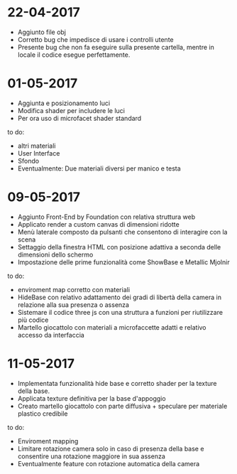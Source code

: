 # 22-04-2017
- Aggiunto file obj
- Corretto bug che impedisce di usare i controlli utente
- Presente bug che non fa eseguire sulla presente cartella, mentre in locale il codice esegue perfettamente.

# 01-05-2017
- Aggiunta e posizionamento luci 
- Modifica shader per includere le luci 
- Per ora uso di microfacet shader standard

to do: 
- altri materiali
- User Interface
- Sfondo
- Eventualmente: Due materiali diversi per manico e testa

# 09-05-2017
- Aggiunto Front-End by Foundation con relativa struttura web
- Applicato render a custom canvas di dimensioni ridotte
- Menù laterale composto da pulsanti che consentono di interagire con la scena
- Settaggio della finestra HTML con posizione adattiva a seconda delle dimensioni dello schermo
- Impostazione delle prime funzionalità come ShowBase e Metallic Mjolnir

to do:
- enviroment map corretto con materiali
- HideBase con relativo adattamento dei gradi di libertà della camera in relazione alla sua presenza o assenza
- Sistemare il codice three js con una struttura a funzioni per riutilizzare più codice
- Martello giocattolo con materiali a microfaccette adatti e relativo accesso da interfaccia

# 11-05-2017
- Implementata funzionalità hide base e corretto shader per la texture della base.
- Applicata texture definitiva per la base d'appoggio
- Creato martello giocattolo con parte diffusiva + speculare per materiale plastico credibile

to do:
- Enviroment mapping
- Limitare rotazione camera solo in caso di presenza della base e consentire una rotazione maggiore in sua assenza
- Eventualmente feature con rotazione automatica della camera